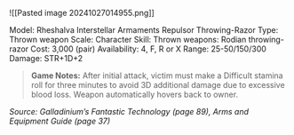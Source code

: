 ![[Pasted image 20241027014955.png]]

Model: Rheshalva Interstellar Armaments Repulsor
Throwing-Razor
Type: Thrown weapon
Scale: Character
Skill: Thrown weapons: Rodian throwing-razor
Cost: 3,000 (pair)
Availability: 4, F, R or X
Range: 25-50/150/300
Damage: STR+1D+2

> **Game Notes:**
>  After initial attack, victim must make a Difficult stamina roll for three minutes to avoid 3D additional damage due to excessive blood loss. Weapon automatically hovers back to owner.

*Source: Galladinium’s Fantastic Technology (page 89), Arms and Equipment Guide (page 37)*